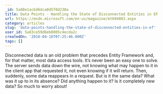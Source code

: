 ```yaml
---
_id: 5a88e1acbd6dca0d5f0d238a
title: Data Points - Handling the State of Disconnected Entities in EF
url: https://msdn.microsoft.com/en-us/magazine/mt694083.aspx
category: articles
slug: 'data-points-handling-the-state-of-disconnected-entities-in-ef'
user_id: 5a83ce59d6eb0005c4ecda2c
createdOn: '2016-04-16T07:25:46.000Z'
tags: []
---
```


Disconnected data is an old problem that precedes Entity Framework and, for that matter, most data access tools. It’s never been an easy one to solve. The server sends data down the wire, not knowing what may happen to it in the client app that requested it, not even knowing if it will return. Then, suddenly, some data reappears in a request. But is it the same data? What was it up to in its absence? Did anything happen to it? Is it completely new data? So much to worry about!
